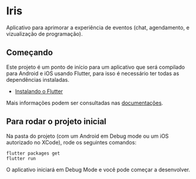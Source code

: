# Iris

Aplicativo para aprimorar a experiência de eventos (chat, agendamento, e vizualização de programação).

## Começando

Este projeto é um ponto de início para um aplicativo que será compilado para Android e iOS usando Flutter, para isso é necessário ter todas as dependências instaladas.

- [Instalando o Flutter](https://flutter.dev/docs/get-started/install)

Mais informações podem ser consultadas nas [documentações](https://flutter.io/docs).

## Para rodar o projeto inicial

Na pasta do projeto (com um Android em Debug mode ou um iOS autorizado no XCode), rode os seguintes comandos:

```
flutter packages get
flutter run
```

O aplicativo iniciará em Debug Mode e você pode começar a desenvolver.
